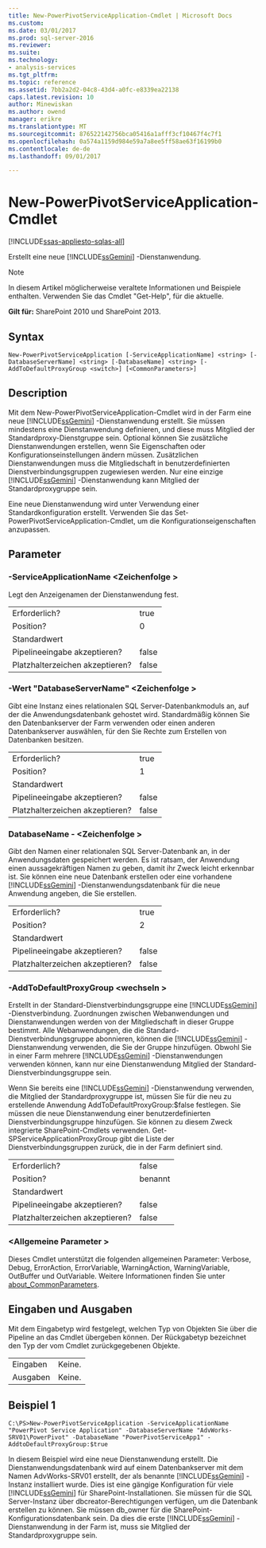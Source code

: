 ```yaml
---
title: New-PowerPivotServiceApplication-Cmdlet | Microsoft Docs
ms.custom: 
ms.date: 03/01/2017
ms.prod: sql-server-2016
ms.reviewer: 
ms.suite: 
ms.technology:
- analysis-services
ms.tgt_pltfrm: 
ms.topic: reference
ms.assetid: 7bb2a2d2-04c8-43d4-a0fc-e8339ea22138
caps.latest.revision: 10
author: Minewiskan
ms.author: owend
manager: erikre
ms.translationtype: MT
ms.sourcegitcommit: 876522142756bca05416a1afff3cf10467f4c7f1
ms.openlocfilehash: 0a574a1159d984e59a7a8ee5ff58ae63f16199b0
ms.contentlocale: de-de
ms.lasthandoff: 09/01/2017

---
```

# <a name="new-powerpivotserviceapplication-cmdlet"></a>New-PowerPivotServiceApplication-Cmdlet

[!INCLUDE[ssas-appliesto-sqlas-all](../../includes/ssas-appliesto-sqlas-all.md)]

  Erstellt eine neue [!INCLUDE[ssGemini](../../includes/ssgemini-md.md)] -Dienstanwendung.  

>[!NOTE] 
>In diesem Artikel möglicherweise veraltete Informationen und Beispiele enthalten. Verwenden Sie das Cmdlet "Get-Help", für die aktuelle.
  
 **Gilt für:** SharePoint 2010 und SharePoint 2013.  
  
## <a name="syntax"></a>Syntax  
  
```  
New-PowerPivotServiceApplication [-ServiceApplicationName] <string> [-DatabaseServerName] <string> [-DatabaseName] <string> [-AddToDefaultProxyGroup <switch>] [<CommonParameters>]  
```  
  
## <a name="description"></a>Description  
 Mit dem New-PowerPivotServiceApplication-Cmdlet wird in der Farm eine neue [!INCLUDE[ssGemini](../../includes/ssgemini-md.md)] -Dienstanwendung erstellt. Sie müssen mindestens eine Dienstanwendung definieren, und diese muss Mitglied der Standardproxy-Dienstgruppe sein. Optional können Sie zusätzliche Dienstanwendungen erstellen, wenn Sie Eigenschaften oder Konfigurationseinstellungen ändern müssen. Zusätzlichen Dienstanwendungen muss die Mitgliedschaft in benutzerdefinierten Dienstverbindungsgruppen zugewiesen werden. Nur eine einzige [!INCLUDE[ssGemini](../../includes/ssgemini-md.md)] -Dienstanwendung kann Mitglied der Standardproxygruppe sein.  
  
 Eine neue Dienstanwendung wird unter Verwendung einer Standardkonfiguration erstellt. Verwenden Sie das Set-PowerPivotServiceApplication-Cmdlet, um die Konfigurationseigenschaften anzupassen.  
  
## <a name="parameters"></a>Parameter  
  
### <a name="-serviceapplicationname-string"></a>-ServiceApplicationName \<Zeichenfolge >  
 Legt den Anzeigenamen der Dienstanwendung fest.  
  
|||  
|-|-|  
|Erforderlich?|true|  
|Position?|0|  
|Standardwert||  
|Pipelineeingabe akzeptieren?|false|  
|Platzhalterzeichen akzeptieren?|false|  
  
### <a name="-databaseservername-string"></a>-Wert "DatabaseServerName" \<Zeichenfolge >  
 Gibt eine Instanz eines relationalen SQL Server-Datenbankmoduls an, auf der die Anwendungsdatenbank gehostet wird. Standardmäßig können Sie den Datenbankserver der Farm verwenden oder einen anderen Datenbankserver auswählen, für den Sie Rechte zum Erstellen von Datenbanken besitzen.  
  
|||  
|-|-|  
|Erforderlich?|true|  
|Position?|1|  
|Standardwert||  
|Pipelineeingabe akzeptieren?|false|  
|Platzhalterzeichen akzeptieren?|false|  
  
### <a name="-databasename-string"></a>DatabaseName - \<Zeichenfolge >  
 Gibt den Namen einer relationalen SQL Server-Datenbank an, in der Anwendungsdaten gespeichert werden. Es ist ratsam, der Anwendung einen aussagekräftigen Namen zu geben, damit ihr Zweck leicht erkennbar ist. Sie können eine neue Datenbank erstellen oder eine vorhandene [!INCLUDE[ssGemini](../../includes/ssgemini-md.md)] -Dienstanwendungsdatenbank für die neue Anwendung angeben, die Sie erstellen.  
  
|||  
|-|-|  
|Erforderlich?|true|  
|Position?|2|  
|Standardwert||  
|Pipelineeingabe akzeptieren?|false|  
|Platzhalterzeichen akzeptieren?|false|  
  
### <a name="-addtodefaultproxygroup-switch"></a>-AddToDefaultProxyGroup \<wechseln >  
 Erstellt in der Standard-Dienstverbindungsgruppe eine [!INCLUDE[ssGemini](../../includes/ssgemini-md.md)] -Dienstverbindung. Zuordnungen zwischen Webanwendungen und Dienstanwendungen werden von der Mitgliedschaft in dieser Gruppe bestimmt. Alle Webanwendungen, die die Standard-Dienstverbindungsgruppe abonnieren, können die [!INCLUDE[ssGemini](../../includes/ssgemini-md.md)] -Dienstanwendung verwenden, die Sie der Gruppe hinzufügen. Obwohl Sie in einer Farm mehrere [!INCLUDE[ssGemini](../../includes/ssgemini-md.md)] -Dienstanwendungen verwenden können, kann nur eine Dienstanwendung Mitglied der Standard-Dienstverbindungsgruppe sein.  
  
 Wenn Sie bereits eine [!INCLUDE[ssGemini](../../includes/ssgemini-md.md)] -Dienstanwendung verwenden, die Mitglied der Standardproxygruppe ist, müssen Sie für die neu zu erstellende Anwendung AddToDefaultProxyGroup:$false festlegen. Sie müssen die neue Dienstanwendung einer benutzerdefinierten Dienstverbindungsgruppe hinzufügen.  Sie können zu diesem Zweck integrierte SharePoint-Cmdlets verwenden.  Get-SPServiceApplicationProxyGroup gibt die Liste der Dienstverbindungsgruppen zurück, die in der Farm definiert sind.  
  
|||  
|-|-|  
|Erforderlich?|false|  
|Position?|benannt|  
|Standardwert||  
|Pipelineeingabe akzeptieren?|false|  
|Platzhalterzeichen akzeptieren?|false|  
  
### <a name="commonparameters"></a>\<Allgemeine Parameter >  
 Dieses Cmdlet unterstützt die folgenden allgemeinen Parameter: Verbose, Debug, ErrorAction, ErrorVariable, WarningAction, WarningVariable, OutBuffer und OutVariable. Weitere Informationen finden Sie unter [about_CommonParameters](http://go.microsoft.com/fwlink/?linkID=227825).  
  
## <a name="inputs-and-outputs"></a>Eingaben und Ausgaben  
 Mit dem Eingabetyp wird festgelegt, welchen Typ von Objekten Sie über die Pipeline an das Cmdlet übergeben können. Der Rückgabetyp bezeichnet den Typ der vom Cmdlet zurückgegebenen Objekte.  
  
|||  
|-|-|  
|Eingaben|Keine.|  
|Ausgaben|Keine.|  
  
## <a name="example-1"></a>Beispiel 1  
  
```  
C:\PS>New-PowerPivotServiceApplication -ServiceApplicationName "PowerPivot Service Application" -DatabaseServerName "AdvWorks-SRV01\PowerPivot" -DatabaseName "PowerPivotServiceApp1" -AddtoDefaultProxyGroup:$true  
```  
  
 In diesem Beispiel wird eine neue Dienstanwendung erstellt. Die Dienstanwendungsdatenbank wird auf einem Datenbankserver mit dem Namen AdvWorks-SRV01 erstellt, der als benannte [!INCLUDE[ssGemini](../../includes/ssgemini-md.md)] -Instanz installiert wurde. Dies ist eine gängige Konfiguration für viele [!INCLUDE[ssGemini](../../includes/ssgemini-md.md)] für SharePoint-Installationen. Sie müssen für die SQL Server-Instanz über dbcreator-Berechtigungen verfügen, um die Datenbank erstellen zu können. Sie müssen db_owner für die SharePoint-Konfigurationsdatenbank sein. Da dies die erste [!INCLUDE[ssGemini](../../includes/ssgemini-md.md)] -Dienstanwendung in der Farm ist, muss sie Mitglied der Standardproxygruppe sein.  
  
  
